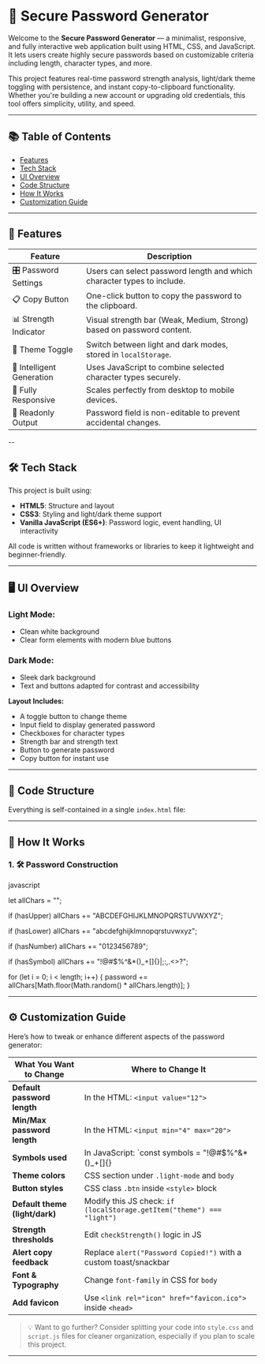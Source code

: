 # 🔐 Secure Password Generator

Welcome to the **Secure Password Generator** — a minimalist, responsive, and fully interactive web application built using HTML, CSS, and JavaScript. It lets users create highly secure passwords based on customizable criteria including length, character types, and more.

This project features real-time password strength analysis, light/dark theme toggling with persistence, and instant copy-to-clipboard functionality. Whether you're building a new account or upgrading old credentials, this tool offers simplicity, utility, and speed.

---

## 📚 Table of Contents

- [Features](#features)
- [Tech Stack](#tech-stack)
- [UI Overview](#ui-overview)
- [Code Structure](#code-structure)
- [How It Works](#how-it-works)
- [Customization Guide](#customization-guide)

---

## 🚀 Features

| Feature                     | Description                                                                 |
|----------------------------|-----------------------------------------------------------------------------|
| 🎛 Password Settings       | Users can select password length and which character types to include.     |
| 📋 Copy Button             | One-click button to copy the password to the clipboard.                     |
| 📊 Strength Indicator      | Visual strength bar (Weak, Medium, Strong) based on password content.       |
| 🌙 Theme Toggle            | Switch between light and dark modes, stored in `localStorage`.             |
| 🧠 Intelligent Generation  | Uses JavaScript to combine selected character types securely.               |
| 🧩 Fully Responsive        | Scales perfectly from desktop to mobile devices.                            |
| 🔐 Readonly Output         | Password field is non-editable to prevent accidental changes.               |
--
## 🛠 Tech Stack

This project is built using:

- **HTML5**: Structure and layout
- **CSS3**: Styling and light/dark theme support
- **Vanilla JavaScript (ES6+)**: Password logic, event handling, UI interactivity

All code is written without frameworks or libraries to keep it lightweight and beginner-friendly.

---

## 🖥️ UI Overview

### Light Mode:
- Clean white background
- Clear form elements with modern blue buttons

### Dark Mode:
- Sleek dark background
- Text and buttons adapted for contrast and accessibility

**Layout Includes:**
- A toggle button to change theme
- Input field to display generated password
- Checkboxes for character types
- Strength bar and strength text
- Button to generate password
- Copy button for instant use

---

## 🧱 Code Structure

Everything is self-contained in a single `index.html` file:

---
## 🔎 How It Works

### 1. 🛠 Password Construction

javascript

let allChars = "";

if (hasUpper) allChars += "ABCDEFGHIJKLMNOPQRSTUVWXYZ";

if (hasLower) allChars += "abcdefghijklmnopqrstuvwxyz";

if (hasNumber) allChars += "0123456789";

if (hasSymbol) allChars += "!@#$%^&*()_+[]{}|;:,.<>?";

for (let i = 0; i < length; i++) {
    password += allChars[Math.floor(Math.random() * allChars.length)];
}

---
## ⚙️ Customization Guide

Here’s how to tweak or enhance different aspects of the password generator:

| What You Want to Change         | Where to Change It                   |
|---------------------------------|--------------------------------------|
| **Default password length**     | In the HTML: `<input value="12">`   |
| **Min/Max password length**     | In the HTML: `<input min="4" max="20">` |
| **Symbols used**                | In JavaScript: `const symbols = "!@#$%^&*()_+[]{}|;:,.<>?";` |
| **Theme colors**                | CSS section under `.light-mode` and `body` |
| **Button styles**               | CSS class `.btn` inside `<style>` block |
| **Default theme (light/dark)**  | Modify this JS check: `if (localStorage.getItem("theme") === "light")` |
| **Strength thresholds**         | Edit `checkStrength()` logic in JS |
| **Alert copy feedback**         | Replace `alert("Password Copied!")` with a custom toast/snackbar |
| **Font & Typography**           | Change `font-family` in CSS for `body` |
| **Add favicon**                 | Use `<link rel="icon" href="favicon.ico">` inside `<head>` |

> 💡 Want to go further? Consider splitting your code into `style.css` and `script.js` files for cleaner organization, especially if you plan to scale this project.

---

